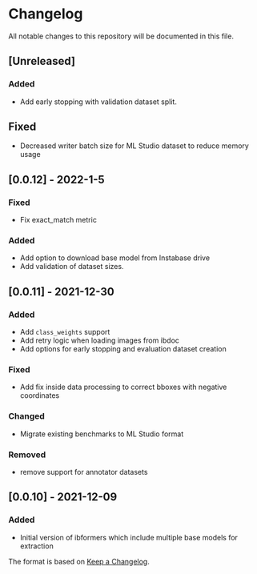 # Changelog

All notable changes to this repository will be documented in this file.


## [Unreleased]
### Added
- Add early stopping with validation dataset split.

## Fixed
- Decreased writer batch size for ML Studio dataset to reduce memory usage

## [0.0.12] - 2022-1-5
### Fixed
- Fix exact_match metric
### Added
- Add option to download base model from Instabase drive
- Add validation of dataset sizes.

## [0.0.11] - 2021-12-30
### Added
- Add `class_weights` support
- Add retry logic when loading images from ibdoc
- Add options for early stopping and evaluation dataset creation
### Fixed
- Add fix inside data processing to correct bboxes with negative coordinates
### Changed
- Migrate existing benchmarks to ML Studio format
### Removed
- remove support for annotator datasets

## [0.0.10] - 2021-12-09
### Added
- Initial version of ibformers which include multiple base models for extraction


The format is based on [Keep a Changelog](http://keepachangelog.com/en/1.0.0/).
